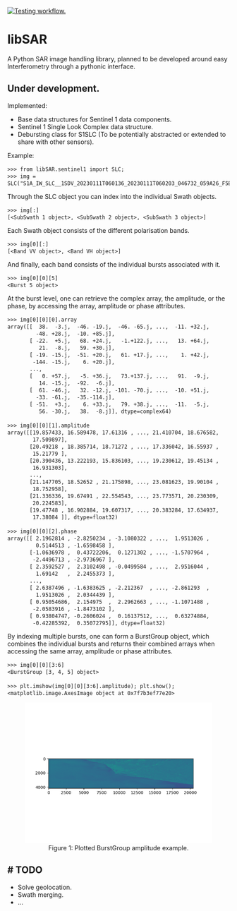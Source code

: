 [![Testing workflow.](https://github.com/JosefDoun/libSAR/actions/workflows/test.yml/badge.svg?branch=development)](https://github.com/JosefDoun/libSAR/actions/workflows/test.yml)

# libSAR
A Python SAR image handling library, planned to be developed around easy Interferometry through a pythonic interface.

## __Under development.__


Implemented:
- Base data structures for Sentinel 1 data components.
- Sentinel 1 Single Look Complex data structure.
- Debursting class for S1SLC (To be potentially abstracted or extended to share with other sensors).


Example:

```
>>> from libSAR.sentinel1 import SLC;
>>> img = SLC("S1A_IW_SLC__1SDV_20230111T060136_20230111T060203_046732_059A26_F5B0.SAFE");

```

Through the SLC object you can index into the individual Swath objects.
```
>>> img[:]
[<SubSwath 1 object>, <SubSwath 2 object>, <SubSwath 3 object>]
```

Each Swath object consists of the different polarisation bands.
```
>>> img[0][:]
[<Band VV object>, <Band VH object>]
```

And finally, each band consists of the individual bursts associated with it.
```
>>> img[0][0][5]
<Burst 5 object>
```

At the burst level, one can retrieve the complex array, the amplitude, or the phase, by accessing the array, amplitude or phase attributes.
```
>>> img[0][0][0].array
array([[  38.  -3.j,  -46. -19.j,  -46. -65.j, ...,  -11. +32.j,
         -48. +28.j,  -10. +85.j],
       [ -22.  +5.j,   68. +24.j,   -1.+122.j, ...,   13. +64.j,
          21.  -8.j,   59. +30.j],
       [ -19. -15.j,  -51. +20.j,   61. +17.j, ...,    1. +42.j,
        -144. -15.j,    6. +20.j],
       ...,
       [   0. +57.j,   -5. +36.j,   73.+137.j, ...,   91.  -9.j,
          14. -15.j,  -92.  -6.j],
       [  61. -46.j,   32. -12.j, -101. -70.j, ...,  -10. +51.j,
         -33. -61.j,  -35.-114.j],
       [ -51.  +3.j,    6. +33.j,   79. +38.j, ...,  -11.  -5.j,
          56. -30.j,   38.  -8.j]], dtype=complex64)

>>> img[0][0][1].amplitude
array([[19.857433, 16.589478, 17.61316 , ..., 21.410704, 18.676582,
        17.509897],
       [20.49218 , 18.385714, 18.71272 , ..., 17.336042, 16.55937 ,
        15.21779 ],
       [20.390436, 13.222193, 15.836103, ..., 19.230612, 19.45134 ,
        16.931303],
       ...,
       [21.147705, 18.52652 , 21.175898, ..., 23.081623, 19.90104 ,
        18.752958],
       [21.336336, 19.67491 , 22.554543, ..., 23.773571, 20.230309,
        20.224583],
       [19.47748 , 16.902884, 19.607317, ..., 20.383284, 17.634937,
        17.38084 ]], dtype=float32)

>>> img[0][0][2].phase
array([[ 2.1962814 , -2.8250234 , -3.1080322 , ...,  1.9513026 ,
         0.5144513 , -1.6598458 ],
       [-1.0636978 ,  0.43722206,  0.1271302 , ..., -1.5707964 ,
        -2.4496713 , -2.9736967 ],
       [ 2.3592527 ,  2.3102498 , -0.0499584 , ...,  2.9516044 ,
         1.69142   ,  2.2455373 ],
       ...,
       [ 2.6387496 , -1.6383625 , -2.212367  , ..., -2.861293  ,
         1.9513026 ,  2.0344439 ],
       [ 0.95054686,  2.154975  ,  2.2962663 , ..., -1.1071488 ,
        -2.0583916 , -1.8473102 ],
       [ 0.93804747, -0.2606024 ,  0.16137512, ...,  0.63274884,
        -0.42285392,  0.35072795]], dtype=float32)

```

By indexing multiple bursts, one can form a BurstGroup object, which combines the individual bursts and returns their combined arrays when accessing the same array, amplitude or phase attributes.

```
>>> img[0][0][3:6]
<BurstGroup [3, 4, 5] object>

>>> plt.imshow(img[0][0][3:6].amplitude); plt.show();
<matplotlib.image.AxesImage object at 0x7f7b3ef77e20>
```

<div align='center' width='33%'>
<figure>
 <img src='docs/Figure_1.png'>
 <figcaption>
 Figure 1: Plotted BurstGroup amplitude example.
 </figcaption>
</figure>
</div>



## # TODO
- Solve geolocation.
- Swath merging.
- ...


